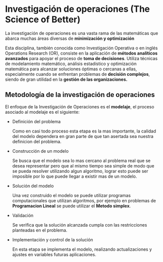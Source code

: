 # Investigación de operaciones (The Science of Better)

La investigación de operaciones es una vasta rama de las matemáticas que abarca muchas áreas diversas de **minimización y optimización**

Esta disciplina, también conocida como Investigación Operativa o en inglés Operations Research (OR), consiste en la aplicación de **métodos analíticos avanzados** para apoyar el proceso de **toma de decisiones**. Utiliza técnicas de modelamiento matemático, análisis estadístico y optimización matemática para alcanzar soluciones óptimas o cercanas a ellas, especialmente cuando se enfrentan problemas de **decisión complejos**, siendo de gran utilidad en la **gestión de las organizaciones.**

## Metodología de la investigación de operaciones

El enfoque de la Investigación de Operaciones es el **modelaje**, el proceso asociado al modelaje es el siguiente:

-   Definición del problema

    Como en casi todo proceso esta etapa es la mas importante, la calidad del modelo dependera en gran parte de que tan asertada sea nuestra definicion del problema.

-   Construcción de un modelo

    Se busca que el modelo sea lo mas cercano al problema real que se desea representar pero que al mismo tiempo sea simple de modo que se pueda resolver utilizando algun algoritmo, lograr esto puede ser imposible por lo que puede llegar a existir mas de un modelo.

-   Solución del modelo

    Una vez construido el modelo se puede utilizar programas computacionales que utilizan algoritmos, por ejemplo en problemas de **Programacion Lineal** se puede utilizar el **Metodo simplex**.

-   Validación

    Se verifica que la solución alcanzada cumpla con las restricciones planteadas en el problema.

-   Implementación y control de la solución

    En esta etapa se implementa el modelo, realizando actualizaciones y ajustes en variables futuras aplicaciones.
